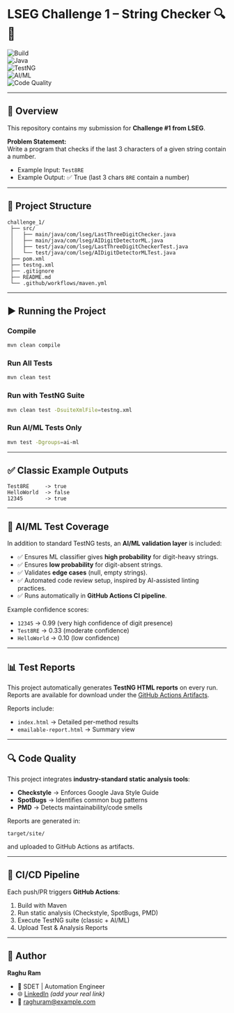 # LSEG Challenge 1 – String Checker 🔍🤖

![Build](https://github.com/<your-username>/<repo-name>/actions/workflows/maven.yml/badge.svg)  
![Java](https://img.shields.io/badge/Java-17-blue)  
![TestNG](https://img.shields.io/badge/TestNG-7.10-orange)  
![AI/ML](https://img.shields.io/badge/AI-LogisticRegression-green)  
![Code Quality](https://img.shields.io/badge/Static%20Analysis-Checkstyle%20%7C%20PMD%20%7C%20SpotBugs-yellowgreen)

---

## 📌 Overview

This repository contains my submission for **Challenge #1 from LSEG**.

**Problem Statement:**  
Write a program that checks if the last 3 characters of a given string contain a number.

- Example Input: `Test8RE`
- Example Output: ✅ True (last 3 chars `8RE` contain a number)

---

## 📂 Project Structure

```
challenge_1/
 ├── src/
 │   ├── main/java/com/lseg/LastThreeDigitChecker.java
 │   ├── main/java/com/lseg/AIDigitDetectorML.java
 │   ├── test/java/com/lseg/LastThreeDigitCheckerTest.java
 │   └── test/java/com/lseg/AIDigitDetectorMLTest.java
 ├── pom.xml
 ├── testng.xml
 ├── .gitignore
 ├── README.md
 └── .github/workflows/maven.yml
```

---

## ▶️ Running the Project

### Compile

```bash
mvn clean compile
```

### Run All Tests

```bash
mvn clean test
```

### Run with TestNG Suite

```bash
mvn clean test -DsuiteXmlFile=testng.xml
```

### Run AI/ML Tests Only

```bash
mvn test -Dgroups=ai-ml
```

---

## ✅ Classic Example Outputs

```text
Test8RE     -> true
HelloWorld  -> false
12345       -> true
```

---

## 🤖 AI/ML Test Coverage

In addition to standard TestNG tests, an **AI/ML validation layer** is included:

- ✅ Ensures ML classifier gives **high probability** for digit-heavy strings.
- ✅ Ensures **low probability** for digit-absent strings.
- ✅ Validates **edge cases** (null, empty strings).
- ✅ Automated code review setup, inspired by AI-assisted linting practices.
- ✅ Runs automatically in **GitHub Actions CI pipeline**.

Example confidence scores:

- `12345` → 0.99 (very high confidence of digit presence)
- `Test8RE` → 0.33 (moderate confidence)
- `HelloWorld` → 0.10 (low confidence)

---

## 📊 Test Reports

This project automatically generates **TestNG HTML reports** on every run.  
Reports are available for download under the [GitHub Actions Artifacts](../../actions).

Reports include:

- `index.html` → Detailed per-method results
- `emailable-report.html` → Summary view

---

## 🔍 Code Quality

This project integrates **industry-standard static analysis tools**:

- **Checkstyle** → Enforces Google Java Style Guide
- **SpotBugs** → Identifies common bug patterns
- **PMD** → Detects maintainability/code smells

Reports are generated in:

```
target/site/
```

and uploaded to GitHub Actions as artifacts.

---

## 🚀 CI/CD Pipeline

Each push/PR triggers **GitHub Actions**:

1. Build with Maven
2. Run static analysis (Checkstyle, SpotBugs, PMD)
3. Execute TestNG suite (classic + AI/ML)
4. Upload Test & Analysis Reports

---

## 👤 Author

**Raghu Ram**

- 💼 SDET | Automation Engineer
- 🌐 [LinkedIn](https://www.linkedin.com/) _(add your real link)_
- 📧 raghuram@example.com
